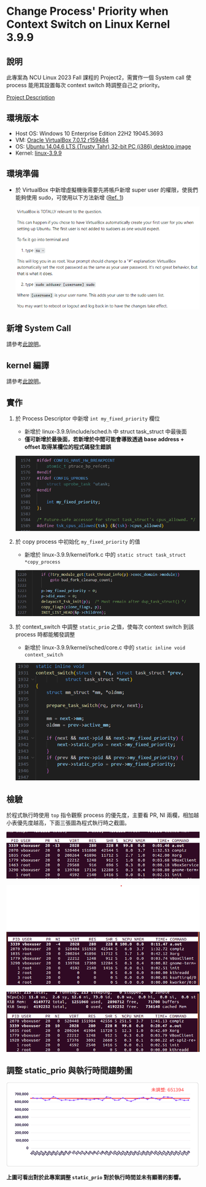 # Change Process' Priority when Context Switch on Linux Kernel 3.9.9


## 說明

此專案為 NCU Linux 2023 Fall 課程的 Project2，需實作一個 System call 使 process 能用其設置每次 context switch 時調整自己之 priority。

[Project Description](/ProjectDescription.pdf)


## 環境版本

+ Host OS: Windows 10 Enterprise Edition 22H2 19045.3693
+ VM: [Oracle VirtualBox 7.0.12 r159484](https://download.virtualbox.org/virtualbox/7.0.12/)
+ OS: [Ubuntu 14.04.6 LTS (Trusty Tahr) 32-bit PC (i386) desktop image](https://releases.ubuntu.com/trusty/)
+ Kernel: [linux-3.9.9](https://mirrors.edge.kernel.org/pub/linux/kernel/v3.x/linux-3.9.9.tar.gz)


## 環境準備

+ 於 VirtualBox 中新增虛擬機後需要先將帳戶新增 super user 的權限，使我們能夠使用 sudo，可使用以下方法新增 ([Ref. 1](https://superuser.com/a/1755286))

  ![image](./imgs/1.png)


## 新增 System Call

請參考[此說明](https://github.com/larrylai19/get-physical-address-on-linux-kernel-3.9.9/blob/main/README-ZH-TW.md#%E6%96%B0%E5%A2%9E-system-call)。
    
## kernel 編譯

請參考[此說明](https://github.com/larrylai19/get-physical-address-on-linux-kernel-3.9.9/blob/main/README-ZH-TW.md#kernel-%E7%B7%A8%E8%AD%AF)。

## 實作

1. 於 Process Descriptor 中新增 `int my_fixed_priority` 欄位
    
    + 新增於 linux-3.9.9/include/sched.h 中 struct task_struct 中最後面
    + **僅可新增於最後面，若新增於中間可能會導致透過 base address + offset 取得某欄位的程式碼發生錯誤**
    
    ![image](./imgs/2.png)

2. 於 copy process 中初始化 `my_fixed_priority` 的值
    
    + 新增於 linux-3.9.9/kernel/fork.c 中的 `static struct task_struct *copy_process`
    
    ![image](./imgs/3.png)
    
3. 於 context_switch 中調整 `static_prio` 之值，使每次 context switch 到該 process 時都能觸發調整

    + 新增於 linux-3.9.9/kernel/sched/core.c 中的 `static inline void context_switch`
    
    ![image](./imgs/4.png)
    
## 檢驗

於程式執行時使用 `top` 指令觀察 process 的優先度，主要看 PR, NI 兩欄，相加越小表優先度越高，下面三張圖為程式執行時之截圖。

![image](./imgs/5.png)

![image](./imgs/6.png)

![image](./imgs/7.png)

## 調整 static_prio 與執行時間趨勢圖

![image](./imgs/8.png)

**上圖可看出對於此專案調整 `static_prio` 對於執行時間並未有顯著的影響。**